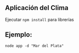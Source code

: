 ## Aplicación del Clima

Ejecutar ```npm install``` para librerías


## Ejemplo:
```
node app -d "Mar del Plata"
```